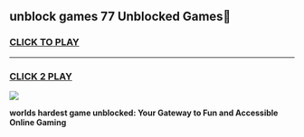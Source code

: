 
## unblock games 77 Unblocked Games👋
<h3>
<a href="https://premium.freeplayer.one?title=unblock_games_77&ref=16F">CLICK TO PLAY</a></h3>
<hr>

<h3>
<a href="https://premium.freeplayer.one?title=unblock_games_77&ref=16F">CLICK 2 PLAY</a>
  
</h3>

<a href="https://premium.freeplayer.one?title=unblock_games_77&ref=16F/"><img src="https://clearcache.store/games.png"></a>


**worlds hardest game unblocked: Your Gateway to Fun and Accessible Online Gaming**
